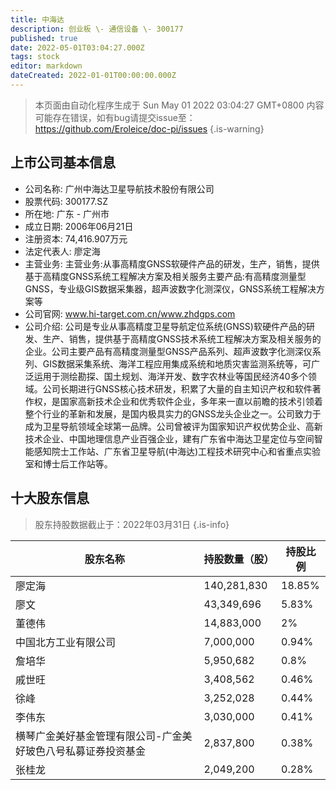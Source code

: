 ```yaml
---
title: 中海达
description: 创业板 \- 通信设备 \- 300177
published: true
date: 2022-05-01T03:04:27.000Z
tags: stock
editor: markdown
dateCreated: 2022-01-01T00:00:00.000Z
---
```


> 本页面由自动化程序生成于 Sun May 01 2022 03:04:27 GMT+0800
> 内容可能存在错误，如有bug请提交issue至：https://github.com/Eroleice/doc-pi/issues
{.is-warning}

## 上市公司基本信息
- 公司名称: 广州中海达卫星导航技术股份有限公司
- 股票代码: 300177.SZ
- 所在地: 广东 - 广州市
- 成立日期: 2006年06月21日
- 注册资本: 74,416.907万元
- 法定代表人: 廖定海
- 主营业务: 主营业务:从事高精度GNSS软硬件产品的研发，生产，销售，提供基于高精度GNSS系统工程解决方案及相关服务主要产品:有高精度测量型GNSS，专业级GIS数据采集器，超声波数字化测深仪，GNSS系统工程解决方案等
- 公司官网: www.hi-target.com.cn/www.zhdgps.com
- 公司介绍: 公司是专业从事高精度卫星导航定位系统(GNSS)软硬件产品的研发、生产、销售，提供基于高精度GNSS技术系统工程解决方案及相关服务的企业。公司主要产品有高精度测量型GNSS产品系列、超声波数字化测深仪系列、GIS数据采集系统、海洋工程应用集成系统和地质灾害监测系统等，可广泛运用于测绘勘探、国土规划、海洋开发、数字农林业等国民经济40多个领域。公司长期进行GNSS核心技术研发，积累了大量的自主知识产权和软件著作权，是国家高新技术企业和优秀软件企业，多年来一直以前瞻的技术引领着整个行业的革新和发展，是国内极具实力的GNSS龙头企业之一。公司致力于成为卫星导航领域全球第一品牌。公司曾被评为国家知识产权优势企业、高新技术企业、中国地理信息产业百强企业，建有广东省中海达卫星定位与空间智能感知院士工作站、广东省卫星导航(中海达)工程技术研究中心和省重点实验室和博士后工作站等。


## 十大股东信息
> 股东持股数据截止于：2022年03月31日
{.is-info}

| 股东名称 | 持股数量（股） | 持股比例 |
| --- | --- | --- |
| 廖定海 | 140,281,830 | 18.85% |
| 廖文 | 43,349,696 | 5.83% |
| 董德伟 | 14,883,000 | 2% |
| 中国北方工业有限公司 | 7,000,000 | 0.94% |
| 詹培华 | 5,950,682 | 0.8% |
| 戚世旺 | 3,408,562 | 0.46% |
| 徐峰 | 3,252,028 | 0.44% |
| 李伟东 | 3,030,000 | 0.41% |
| 横琴广金美好基金管理有限公司-广金美好玻色八号私募证券投资基金 | 2,837,800 | 0.38% |
| 张桂龙 | 2,049,200 | 0.28% |




